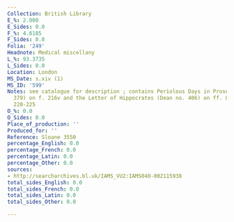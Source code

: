 ```yaml
---
Collection: British Library
E_%: 2.008
E_Sides: 0.0
F_%: 4.6185
F_Sides: 0.0
Folia: '249'
Headnote: Medical miscellany
L_%: 93.3735
L_Sides: 0.0
Location: London
MS_Date: s.xiv (1)
MS_ID: '599'
Notes: see catalogue for description ; contains Periolous Days in Prose (Dean no.
  379) on f. 216v and the Letter of Hippocrates (Dean no. 406) on ff. 89v-91v; 217-219;
  220-225
O_%: 0.0
O_Sides: 0.0
Place_of_production: ''
Produced_for: ''
Reference: Sloane 3550
percentage_English: 0.0
percentage_French: 0.0
percentage_Latin: 0.0
percentage_Other: 0.0
sources:
- http://searcharchives.bl.uk/IAMS_VU2:IAMS040-002115938
total_sides_English: 0.0
total_sides_French: 0.0
total_sides_Latin: 0.0
total_sides_Other: 0.0

---
```

